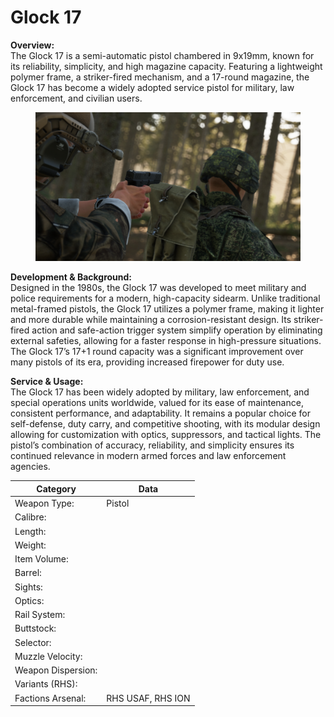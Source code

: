 # Glock 17

**Overview:**\
The Glock 17 is a semi-automatic pistol chambered in 9x19mm, known for its reliability, simplicity, and high magazine capacity. Featuring a lightweight polymer frame, a striker-fired mechanism, and a 17-round magazine, the Glock 17 has become a widely adopted service pistol for military, law enforcement, and civilian users.

<figure><img src="../../../../.gitbook/assets/G17.jpg" alt=""><figcaption></figcaption></figure>

**Development & Background:**\
Designed in the 1980s, the Glock 17 was developed to meet military and police requirements for a modern, high-capacity sidearm. Unlike traditional metal-framed pistols, the Glock 17 utilizes a polymer frame, making it lighter and more durable while maintaining a corrosion-resistant design. Its striker-fired action and safe-action trigger system simplify operation by eliminating external safeties, allowing for a faster response in high-pressure situations. The Glock 17’s 17+1 round capacity was a significant improvement over many pistols of its era, providing increased firepower for duty use.

**Service & Usage:**\
The Glock 17 has been widely adopted by military, law enforcement, and special operations units worldwide, valued for its ease of maintenance, consistent performance, and adaptability. It remains a popular choice for self-defense, duty carry, and competitive shooting, with its modular design allowing for customization with optics, suppressors, and tactical lights. The pistol’s combination of accuracy, reliability, and simplicity ensures its continued relevance in modern armed forces and law enforcement agencies.

<table data-full-width="false"><thead><tr><th>Category</th><th>Data</th></tr></thead><tbody><tr><td>Weapon Type:</td><td>Pistol</td></tr><tr><td>Calibre:</td><td></td></tr><tr><td>Length:</td><td></td></tr><tr><td>Weight:</td><td></td></tr><tr><td>Item Volume:</td><td></td></tr><tr><td>Barrel:</td><td></td></tr><tr><td>Sights:</td><td></td></tr><tr><td>Optics:</td><td></td></tr><tr><td>Rail System:</td><td></td></tr><tr><td>Buttstock:</td><td></td></tr><tr><td>Selector:</td><td></td></tr><tr><td>Muzzle Velocity:</td><td></td></tr><tr><td>Weapon Dispersion:</td><td></td></tr><tr><td>Variants (RHS):</td><td></td></tr><tr><td>Factions Arsenal:</td><td>RHS USAF, RHS ION</td></tr></tbody></table>

